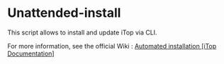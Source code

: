 # Unattended-install

This script allows to install and update iTop via CLI.

For more information, see the official Wiki : [Automated installation [iTop Documentation]](https://www.itophub.io/wiki/page?id=latest:advancedtopics:automatic_install) 
